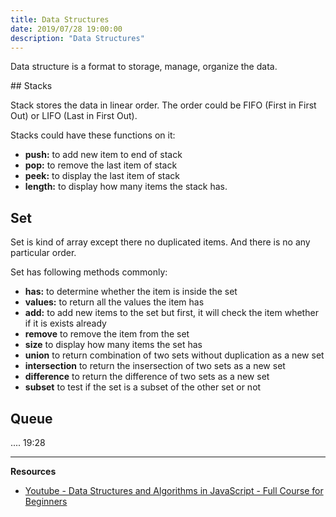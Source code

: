```yaml
---
title: Data Structures
date: 2019/07/28 19:00:00
description: "Data Structures"
---
```


Data structure is a format to storage, manage, organize the data. 

## Stacks

Stack stores the data in linear order. The order could be FIFO (First in First Out) or LIFO (Last in First Out).

Stacks could have these functions on it: 

- **push:** to add new item to end of stack
- **pop:** to remove the last item of stack
- **peek:** to display the last item of stack
- **length:** to display how many items the stack has.


## Set

Set is kind of array except there no duplicated items. And there is no any particular order.

Set has following methods commonly:

- **has:** to determine whether the item is inside the set
- **values:** to return all the values the item has
- **add:** to add new items to the set but first, it will check the item whether if it is exists already
- **remove** to remove the item from the set
- **size** to display how many items the set has
- **union** to return combination of two sets without duplication as a new set
- **intersection** to return the insersection of two sets as a new set
- **difference** to return the difference of two sets as a new set
- **subset** to test if the set is a subset of the other set or not

## Queue

.... 19:28

---

**Resources**

- [Youtube - Data Structures and Algorithms in JavaScript - Full Course for Beginners](https://www.youtube.com/watch?v=t2CEgPsws3U)